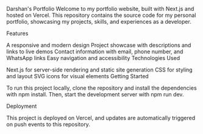 Darshan's Portfolio
Welcome to my portfolio website, built with Next.js and hosted on Vercel. This repository contains the source code for my personal portfolio, showcasing my projects, skills, and experiences as a developer.

Features

A responsive and modern design
Project showcase with descriptions and links to live demos
Contact information with email, phone number, and WhatsApp links
Easy navigation and accessibility
Technologies Used

Next.js for server-side rendering and static site generation
CSS for styling and layout
SVG icons for visual elements
Getting Started

To run this project locally, clone the repository and install the dependencies with npm install. Then, start the development server with npm run dev.

Deployment

This project is deployed on Vercel, and updates are automatically triggered on push events to this repository.

